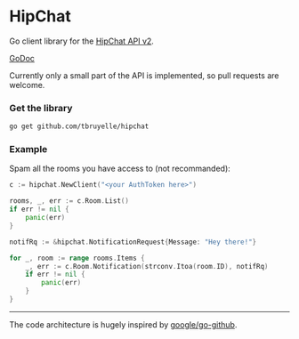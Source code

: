 # HipChat

Go client library for the [HipChat API v2](https://www.hipchat.com/docs/apiv2).

[GoDoc](https://godoc.org/github.com/tbruyelle/hipchat)

Currently only a small part of the API is implemented, so pull requests are welcome.

### Get the library

```bash
go get github.com/tbruyelle/hipchat
```

### Example

Spam all the rooms you have access to (not recommanded):

```go
c := hipchat.NewClient("<your AuthToken here>")

rooms, _, err := c.Room.List()
if err != nil {
	panic(err)
}

notifRq := &hipchat.NotificationRequest{Message: "Hey there!"}

for _, room := range rooms.Items {
	_, err := c.Room.Notification(strconv.Itoa(room.ID), notifRq)
	if err != nil {
		panic(err)
	}
}
```

---
The code architecture is hugely inspired by [google/go-github](github.com/google/go-github).


